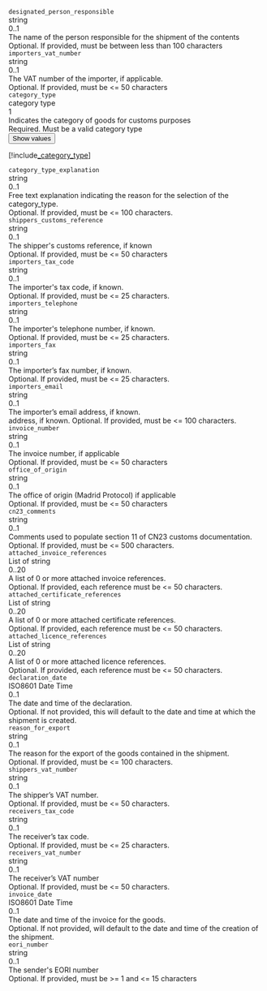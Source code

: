 
<div class="property">
    <div class="name"><code>designated_person_responsible</code></div>
    <div class="type">string</div>
    <div class="occurs">0..1</div>
    <div class="description">The name of the person responsible for the shipment of the contents</div>
    <div class="validation">Optional. If provided, must be between less than 100 characters</div>
</div>
<div class="property">
    <div class="name"><code>importers_vat_number</code></div>
    <div class="type">string</div>
    <div class="occurs">0..1</div>
    <div class="description">The VAT number of the importer, if applicable.</div>
    <div class="validation">Optional. If provided, must be &lt;= 50 characters</div>            
</div>
<div class="property">
    <div class="name"><code>category_type</code></div>
    <div class="type">category type</div>
    <div class="occurs">1</div>
    <div class="description">Indicates the category of goods for customs purposes</div>
    <div class="validation">Required. Must be a valid category type</div>     
    <div class="dropdown"> 
        <button onclick="dropFunction(this)">Show values</button>
        <div class="dropdown-content">

[!include[_category_type](_category_type.md)]
</div>
    </div>              
</div>
<div class="property">
    <div class="name"><code>category_type_explanation</code></div>
    <div class="type">string</div>
    <div class="occurs">0..1</div>
    <div class="description">Free text explanation indicating the reason for the selection of the category_type.</div>
    <div class="validation">Optional. If provided, must be &lt;= 100 characters.</div>            
</div>
<div class="property">
    <div class="name"><code>shippers_customs_reference</code></div>
    <div class="type">string</div>
    <div class="occurs">0..1</div>
    <div class="description">The shipper's customs reference, if known</div>
    <div class="validation">Optional. If provided, must be &lt;= 50 characters</div>            
</div>
<div class="property">
    <div class="name"><code>importers_tax_code</code></div>
    <div class="type">string</div>
    <div class="occurs">0..1</div>
    <div class="description">The importer's tax code, if known.</div>
    <div class="validation">Optional. If provided, must be &lt;= 25 characters.</div>            
</div>
<div class="property">
    <div class="name"><code>importers_telephone</code></div>
    <div class="type">string</div>
    <div class="occurs">0..1</div>
    <div class="description">The importer's telephone number, if known.</div>
    <div class="validation">Optional. If provided, must be &lt;= 25 characters.</div>            
</div>
<div class="property">
    <div class="name"><code>importers_fax</code></div>
    <div class="type">string</div>
    <div class="occurs">0..1</div>
    <div class="description">The importer’s fax number, if known.</div>
    <div class="validation">Optional. If provided, must be &lt;= 25 characters.</div>            
</div>
<div class="property">
    <div class="name"><code>importers_email</code></div>
    <div class="type">string</div>
    <div class="occurs">0..1</div>
    <div class="description">The importer’s email address, if known.</div>
    <div class="validation"> address, if known.	Optional. If provided, must be &lt;= 100 characters.</div>            
</div>
<div class="property">
    <div class="name"><code>invoice_number</code></div>
    <div class="type">string</div>
    <div class="occurs">0..1</div>
    <div class="description">The invoice number, if applicable</div>
    <div class="validation">Optional. If provided, must be &lt;= 50 characters</div>            
</div>
<div class="property">
    <div class="name"><code>office_of_origin</code></div>
    <div class="type">string</div>
    <div class="occurs">0..1</div>
    <div class="description">The office of origin (Madrid Protocol) if applicable</div>
    <div class="validation">Optional. If provided, must be &lt;= 50 characters</div>            
</div>
<div class="property">
    <div class="name"><code>cn23_comments</code></div>
    <div class="type">string</div>
    <div class="occurs">0..1</div>
    <div class="description">Comments used to populate section 11 of CN23 customs documentation.</div>
    <div class="validation">Optional. If provided, must be &lt;= 500 characters.</div>            
</div>
<div class="property">
    <div class="name"><code>attached_invoice_references</code></div>
    <div class="type">List of string</div>
    <div class="occurs">0..20</div>
    <div class="description">A list of 0 or more attached invoice references.</div>
    <div class="validation">Optional. If provided, each reference must be &lt;= 50 characters.</div>            
</div>
<div class="property">
    <div class="name"><code>attached_certificate_references</code></div>
    <div class="type">List of string</div>
    <div class="occurs">0..20</div>
    <div class="description">A list of 0 or more attached certificate references.</div>
    <div class="validation">Optional. If provided, each reference must be &lt;= 50 characters.</div>            
</div>
<div class="property">
    <div class="name"><code>attached_licence_references</code></div>
    <div class="type">List of string</div>
    <div class="occurs">0..20</div>
    <div class="description">A list of 0 or more attached licence references.</div>
    <div class="validation">Optional. If provided, each reference must be &lt;= 50 characters.</div>            
</div>
<div class="property">
    <div class="name"><code>declaration_date</code></div>
    <div class="type">ISO8601 Date Time</div>
    <div class="occurs">0..1</div>
    <div class="description">The date and time of the declaration.</div>
    <div class="validation">Optional. If not provided, this will default to the date and time at which the shipment is created.</div>            
</div>
<div class="property">
    <div class="name"><code>reason_for_export</code></div>
    <div class="type">string</div>
    <div class="occurs">0..1</div>
    <div class="description">The reason for the export of the goods contained in the shipment.</div>
    <div class="validation">Optional. If provided, must be &lt;= 100 characters.</div>            
</div>
<div class="property">
    <div class="name"><code>shippers_vat_number</code></div>
    <div class="type">string</div>
    <div class="occurs">0..1</div>
    <div class="description">The shipper’s VAT number.	</div>
    <div class="validation">Optional. If provided, must be &lt;= 50 characters.</div>            
</div>
<div class="property">
    <div class="name"><code>receivers_tax_code	</code></div>
    <div class="type">string</div>
    <div class="occurs">0..1</div>
    <div class="description">The receiver’s tax code.</div>
    <div class="validation">Optional. If provided, must be &lt;= 25 characters.</div>            
</div>
<div class="property">
    <div class="name"><code>receivers_vat_number</code></div>
    <div class="type">string</div>
    <div class="occurs">0..1</div>
    <div class="description">The receiver’s VAT number	</div>
    <div class="validation">Optional. If provided, must be &lt;= 50 characters.</div>            
</div>
<div class="property">
    <div class="name"><code>invoice_date</code></div>
    <div class="type">ISO8601 Date Time	</div>
    <div class="occurs">0..1</div>
    <div class="description">The date and time of the invoice for the goods.</div>
    <div class="validation">Optional. If not provided, will default to the date and time of the creation of the shipment.</div>            
</div>
<div class="property">
    <div class="name"><code>eori_number</code></div>
    <div class="type">string</div>
    <div class="occurs">0..1</div>
    <div class="description">The sender's EORI number</div>
    <div class="validation">Optional. If provided, must be &gt;= 1 and &lt;= 15 characters</div>            
</div>
